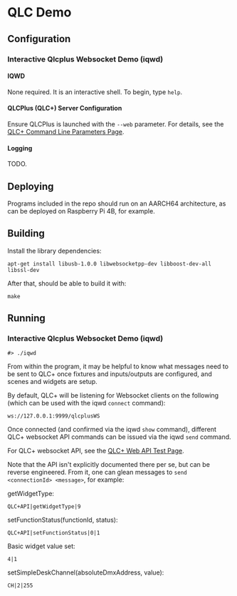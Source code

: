 # QLC Demo 

## Configuration

### Interactive Qlcplus Websocket Demo (iqwd)

#### IQWD

None required.  It is an interactive shell.  To begin, type `help`.

#### QLCPlus (QLC+) Server Configuration

Ensure QLCPlus is launched with the `--web` parameter.  For details, see the
[QLC+ Command Line Parameters Page](https://www.qlcplus.org/docs/html_en_EN/commandlineparameters.html).

#### Logging

TODO.

## Deploying

Programs included in the repo should run on an AARCH64 architecture, as can be deployed on Raspberry Pi 4B, for example.

## Building

Install the library dependencies:

```
apt-get install libusb-1.0.0 libwebsocketpp-dev libboost-dev-all libssl-dev
```

After that, should be able to build it with:

```
make
```

## Running

### Interactive Qlcplus Websocket Demo (iqwd)

```
#> ./iqwd
```

From within the program, it may be helpful to know what messages need to be sent to QLC+ once fixtures and inputs/outputs are configured, and scenes and widgets are setup.

By default, QLC+ will be listening for Websocket clients on the following (which can be used with the iqwd `connect` command):

```
ws://127.0.0.1:9999/qlcplusWS
```

Once connected (and confirmed via the iqwd `show` command), different QLC+ websocket API commands can be issued via the iqwd `send` command.

For QLC+ websocket API, see the [QLC+ Web API Test Page](https://www.qlcplus.org/Test_Web_API.html).

Note that the API isn't explicitly documented there per se, but can be reverse engineered.  From it, one can glean messages to `send <connectionId> <message>`, for example:

getWidgetType:

```
QLC+API|getWidgetType|9
```

setFunctionStatus(functionId, status):

```
QLC+API|setFunctionStatus|0|1
```

Basic widget value set:

```
4|1
```

setSimpleDeskChannel(absoluteDmxAddress, value):

```
CH|2|255
```
